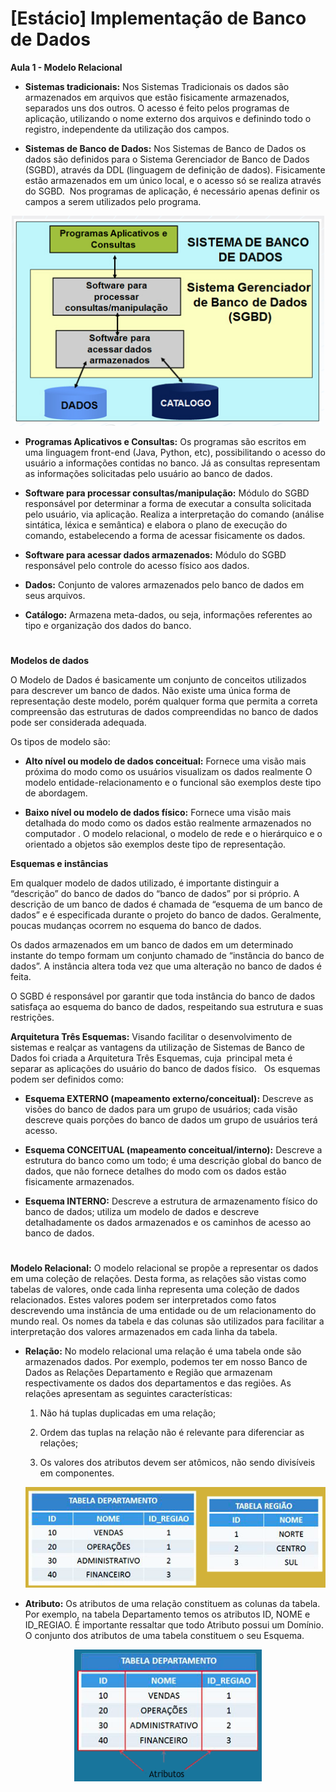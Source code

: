 # [Estácio] Implementação de Banco de Dados

**Aula 1 - Modelo Relacional**

- **Sistemas tradicionais:** Nos Sistemas Tradicionais os dados são armazenados em arquivos que estão fisicamente armazenados, separados uns dos outros. O acesso é feito pelos programas de aplicação, utilizando o nome externo dos arquivos e definindo todo o registro, independente da utilização dos campos.

- **Sistemas de Banco de Dados:** Nos Sistemas de Banco de Dados os dados são definidos para o Sistema Gerenciador de Banco de Dados (SGBD), através da DDL (linguagem de definição de dados). Fisicamente estão armazenados em um único local, e o acesso só se realiza através do SGBD.  Nos programas de aplicação, é necessário apenas definir os campos a serem utilizados pelo programa.

<p align="center"><img src="images/sgbd.png" width="500px"></p>

- **Programas Aplicativos e Consultas:** Os programas são escritos em uma linguagem front-end (Java, Python, etc), possibilitando o acesso do usuário a informações contidas no banco. Já as consultas representam as informações solicitadas pelo usuário ao banco de dados.

- **Software para processar consultas/manipulação:** Módulo do SGBD responsável por determinar a forma de executar a consulta solicitada pelo usuário, via aplicação. Realiza a interpretação do comando (análise sintática, léxica e semântica) e elabora o plano de execução do comando, estabelecendo a forma de acessar fisicamente os dados.

- **Software para acessar dados armazenados:** Módulo do SGBD responsável pelo controle do acesso físico aos dados.

- **Dados:** Conjunto de valores armazenados pelo banco de dados em seus arquivos.

- **Catálogo:** Armazena meta-dados, ou seja, informações referentes ao tipo e organização dos dados do banco.

#

**Modelos de dados**

O Modelo de Dados é basicamente um conjunto de conceitos utilizados para descrever um banco de dados. Não existe uma única forma de representação deste modelo, porém qualquer forma que permita a correta compreensão das estruturas de dados compreendidas no banco de dados pode ser considerada adequada.

Os tipos de modelo são:

- **Alto nível ou modelo de dados conceitual:** Fornece uma visão mais próxima do modo como os usuários visualizam os dados realmente O modelo entidade-relacionamento e o funcional são exemplos deste tipo de abordagem.

- **Baixo nível ou modelo de dados físico:** Fornece uma visão mais detalhada do modo como os dados estão realmente armazenados no computador . O modelo relacional, o modelo de rede e o hierárquico e o orientado a objetos são exemplos deste tipo de representação.

**Esquemas e instâncias**

Em qualquer modelo de dados utilizado, é importante distinguir a “descrição” do banco de dados do “banco de dados” por si próprio. A descrição de um banco de dados é chamada de “esquema de um banco de dados” e é especificada durante o projeto do banco de dados. Geralmente, poucas mudanças ocorrem no esquema do banco de dados.

Os dados armazenados em um banco de dados em um determinado instante do tempo formam um conjunto chamado de “instância do banco de dados”. A instância altera toda vez que uma alteração no banco de dados é feita.

O SGBD é responsável por garantir que toda instância do banco de dados satisfaça ao esquema do banco de dados, respeitando sua estrutura e suas restrições.

**Arquitetura Três Esquemas:** Visando facilitar o desenvolvimento de sistemas e realçar as vantagens da utilização de Sistemas de Banco de Dados foi criada a Arquitetura Três Esquemas, cuja  principal meta é separar as aplicações do usuário do banco de dados físico.
 
Os esquemas podem ser definidos como:

- **Esquema EXTERNO (mapeamento externo/conceitual):** Descreve as visões do banco de dados para um grupo de usuários; cada visão descreve quais porções do banco de dados um grupo de usuários terá acesso.

- **Esquema CONCEITUAL (mapeamento conceitual/interno):** Descreve a estrutura do banco como um todo; é uma descrição global do banco de dados, que não fornece detalhes do modo com os dados estão fisicamente armazenados.

- **Esquema INTERNO:** Descreve a estrutura de armazenamento físico do banco de dados; utiliza um modelo de dados e descreve detalhadamente os dados armazenados e os caminhos de acesso ao banco de dados.

#

**Modelo Relacional:** O modelo relacional se propõe a representar os dados em uma coleção de relações. Desta forma, as relações são vistas como tabelas de valores, onde cada linha representa uma coleção de dados relacionados. Estes valores podem ser interpretados como fatos descrevendo uma instância de uma entidade ou de um relacionamento do mundo real.
Os nomes da tabela e das colunas são utilizados para facilitar a interpretação dos valores armazenados em cada linha da tabela.

  - **Relação:** No modelo relacional uma relação é uma tabela onde são armazenados dados. Por exemplo, podemos ter em nosso Banco de Dados as Relações Departamento e Região que armazenam respectivamente os dados dos departamentos e das regiões. As relações apresentam as seguintes características:

    1. Não há tuplas duplicadas em uma relação;

    2. Ordem das tuplas na relação não é relevante para diferenciar as relações;

    3. Os valores dos atributos devem ser atômicos, não sendo divisíveis em componentes.

    <p align="center"><img src="images/relacao.png" width="500px"></p>


  - **Atributo:** Os atributos de uma relação constituem as colunas da tabela. Por exemplo, na tabela Departamento temos os atributos ID, NOME e ID_REGIAO. É importante ressaltar que todo Atributo possui um Domínio. O conjunto dos atributos de uma tabela constituem o seu Esquema.

  <p align="center"><img src="images/atributo.png" width="300px"></p>
